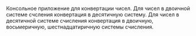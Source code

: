 Консольное приложение для конвертации чисел.
Для чисел в двоичной системе счсления конвертация в десятичную систему.
Для чисел в десятичной системе счисления конвертация в двоичную, восьмеричную, шестнадцатиричную системы счисления.

